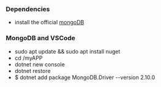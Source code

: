 ### Dependencies
- install the official  [mongoDB](https://docs.mongodb.com/manual/tutorial/install-mongodb-on-ubuntu/)



### MongoDB and VSCode
- sudo apt update && sudo apt install nuget
- cd /myAPP
- dotnet new console
- dotnet restore
- $ dotnet add package MongoDB.Driver --version 2.10.0
